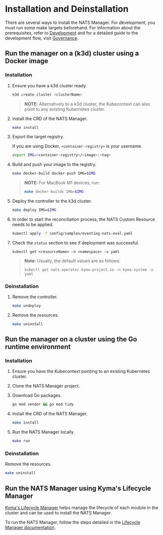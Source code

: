# Installation and Deinstallation

There are several ways to install the NATS Manager.
For development, you must run some make targets beforehand.
For information about the prerequisites, refer to [Development](./development.md) and for a detailed guide to the development flow, visit [Governance](./governance.md).

## Run the manager on a (k3d) cluster using a Docker image

### Installation

1. Ensure you have a k3d cluster ready.

   ```sh
   k3d create cluster <clusterName>
   ```

   > **NOTE:** Alternatively to a k3d cluster, the Kubecontext can also point to any existing Kubernetes cluster.

2. Install the CRD of the NATS Manager.

   ```sh
   make install
   ```

3. Export the target registry.

   If you are using Docker, `<container-registry>` is your username.

   ```sh
   export IMG=<container-registry>/<image>:<tag>
   ```

4. Build and push your image to the registry.

   ```sh
   make docker-build docker-push IMG=$IMG
   ```

   > **NOTE:** For MacBook M1 devices, run:
   >
   >   ```sh
   >   make docker-buildx IMG=$IMG
   >   ```

5. Deploy the controller to the k3d cluster.

   ```sh
   make deploy IMG=$IMG
   ```

6. In order to start the reconciliation process, the NATS Custom Resource needs to be applied.

   ```sh
   kubectl apply -f config/samples/eventing-nats-eval.yaml
   ```

7. Check the `status` section to see if deployment was successful.

   ```shell
   kubectl get <resourceName> -n <namespace> -o yaml
   ```

   > **Note:** Usually, the default values are as follows:
   >
   >   ```shell
   >   kubectl get nats.operator.kyma-project.io -n kyma-system -o yaml
   >   ```

### Deinstallation

1. Remove the controller.

   ```sh
   make undeploy
   ```

2. Remove the resources.

   ```sh
   make uninstall
   ```

## Run the manager on a cluster using the Go runtime environment

### Installation

1. Ensure you have the Kubecontext pointing to an existing Kubernetes cluster.

2. Clone the NATS Manager project.

3. Download Go packages.

   ```sh
   go mod vendor && go mod tidy
   ```

4. Install the CRD of the NATS Manager.

   ```sh
   make install
   ```

5. Run the NATS Manager locally.

   ```sh
   make run
   ```

### Deinstallation

Remove the resources.

   ```sh
   make uninstall
   ```

## Run the NATS Manager using Kyma's Lifecycle Manager

[Kyma's Lifecycle Manager](https://github.com/kyma-project/lifecycle-manager) helps manage the lifecycle of each module in the cluster and can be used to install the NATS Manager.

To run the NATS Manager, follow the steps detailed in the [Lifecycle Manager documentation](https://github.com/kyma-project/lifecycle-manager/tree/main/docs).
